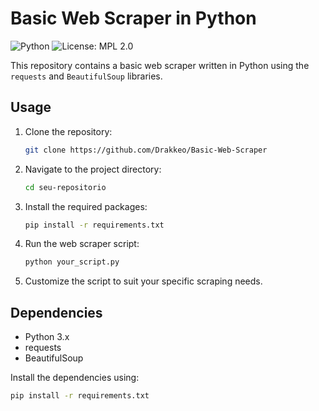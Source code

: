 # Basic Web Scraper in Python

![Python](https://img.shields.io/badge/Python-3.x-blue.svg)
![License: MPL 2.0](https://img.shields.io/badge/License-MPL_2.0-brightgreen.svg)

This repository contains a basic web scraper written in Python using the `requests` and `BeautifulSoup` libraries.

## Usage

1. Clone the repository:

    ```bash
    git clone https://github.com/Drakkeo/Basic-Web-Scraper
    ```

2. Navigate to the project directory:

    ```bash
    cd seu-repositorio
    ```

3. Install the required packages:

    ```bash
    pip install -r requirements.txt
    ```

4. Run the web scraper script:

    ```bash
    python your_script.py
    ```

5. Customize the script to suit your specific scraping needs.

## Dependencies

- Python 3.x
- requests
- BeautifulSoup

Install the dependencies using:

```bash
pip install -r requirements.txt
